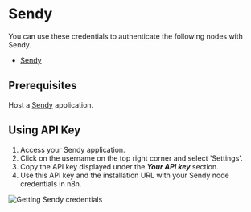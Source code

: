 # Sendy

You can use these credentials to authenticate the following nodes with Sendy.

- [Sendy](/integrations/nodes/n8n-nodes-base.sendy/)

## Prerequisites

Host a [Sendy](https://sendy.co/get-started) application.

## Using API Key

1. Access your Sendy application.
2. Click on the username on the top right corner and select 'Settings'.
3. Copy the API key displayed under the ***Your API key*** section.
4. Use this API key and the installation URL with your Sendy node credentials in n8n.

![Getting Sendy credentials](/_images/integrations/credentials/sendy/using-api.gif)
